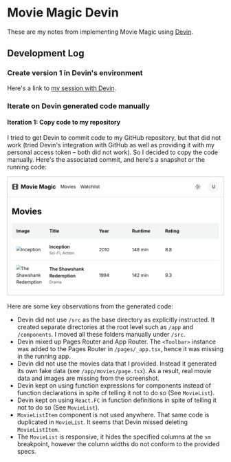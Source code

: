 # Movie Magic Devin

These are my notes from implementing Movie Magic using
[Devin](https://www.cognition.ai/blog/introducing-devin).

## Development Log

### Create version 1 in Devin's environment

Here's a link to
[my session with Devin](https://preview.devin.ai/sessions/6240fabdbed7404d8a0ceb1be32514c1).

### Iterate on Devin generated code manually

#### Iteration 1: Copy code to my repository

I tried to get Devin to commit code to my GitHub repository, but that did not
work (tried Devin's integration with GitHub as well as providing it with my
personal access token – both did not work). So I decided to copy the code
manually. Here's the associated commit, and here's a snapshot or the running
code:

![Iteration 1](assets/iteration-1.png)

Here are some key observations from the generated code:

- Devin did not use `/src` as the base directory as explicitly instructed. It
  created separate directories at the root level such as `/app` and
  `/components`. I moved all these folders manually under `/src`.
- Devin mixed up Pages Router and App Router. The `<Toolbar>` instance was added
  to the Pages Router in `/pages/_app.tsx`, hence it was missing in the running
  app.
- Devin did not use the movies data that I provided. Instead it generated its
  own fake data (see `/app/movies/page.tsx`). As a result, real movie data and
  images are missing from the screenshot.
- Devin kept on using function expressions for components instead of function
  declarations in spite of telling it not to do so (See `MovieList`).
- Devin kept on using `React.FC` in function definitions in spite of telling it
  not to do so (See `MovieList`).
- `MovieListItem` component is not used anywhere. That same code is duplicated
  in `MovieList`. It seems that Devin missed deleting `MovieListItem`.
- The `MovieList` is responsive, it hides the specified columns at the `sm`
  breakpoint, however the column widths do not conform to the provided specs.
